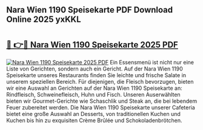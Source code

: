 ## Nara Wien 1190 Speisekarte PDF Download Online 2025 yxKKL

# <h2><a href="http://gc7dnwb.nevu.top/?p=Nara+Wien+1190+Speisekarte">🔗 👉🔴 Nara Wien 1190 Speisekarte 2025 PDF</a></h2>

[![Nara Wien 1190 Speisekarte 2025 PDF](https://i.imgur.com/dBaPXMq.png)](http://gc7dnwb.nevu.top/?p=Nara+Wien+1190+Speisekarte)
Ein Essensmenü ist nicht nur eine Liste von Gerichten, sondern auch ein Gericht. Auf der Nara Wien 1190 Speisekarte unseres Restaurants finden Sie leichte und frische Salate in unserem speziellen Bereich. Für diejenigen, die Fleisch bevorzugen, bieten wir eine Auswahl an Gerichten auf der Nara Wien 1190 Speisekarte an: Rindfleisch, Schweinefleisch, Huhn und Fisch. Unseren Auserwählten bieten wir Gourmet-Gerichte wie Schaschlik und Steak an, die bei lebendem Feuer zubereitet werden. Die Nara Wien 1190 Speisekarte unserer Cafeteria bietet eine große Auswahl an Desserts, von traditionellen Kuchen und Kuchen bis hin zu exquisiten Crème Brûlée und Schokoladenbrötchen.
